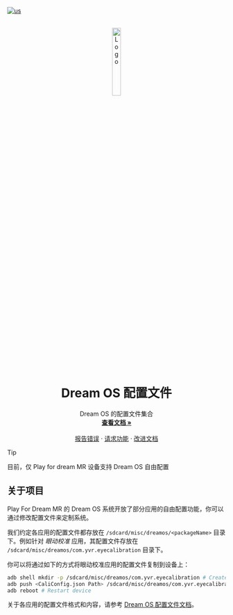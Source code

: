 [![us](https://img.shields.io/badge/lang-us-red.svg)](./README.md)

<!-- PROJECT LOGO -->
<br />
<div align="center">
  <a href="https://github.com/PlayForDreamDevelopers/DreamOSConfigs">
    <img src="https://www.pfdm.cn/en/static/img/logo.2b1b07e.png" alt="Logo" width="20%">
  </a>

  <h1 align="center"> Dream OS 配置文件 </h1>

  <p align="center">
    Dream OS 的配置文件集合
    <br />
    <a href="https://www.pfdm.cn/yvrdoc/biz/docs/SystemCustomizationSolution.html"><strong>查看文档 »</strong></a>
    <br />
    <br />
    <a href="https://github.com/PlayForDreamDevelopers/DreamOSConfigs/issues/new?template=bug_report.yml">报告错误</a>
    &middot;
    <a href="https://github.com/PlayForDreamDevelopers/DreamOSConfigs/issues/new?template=feature_request.yml">请求功能</a>
    &middot;
    <a href="https://github.com/PlayForDreamDevelopers/DreamOSConfigs/issues/new?template=documentation_update.yml">改进文档</a>
    
  </p>
</div>

> [!tip]
>
> 目前，仅 Play for dream MR 设备支持 Dream OS 自由配置
 
## 关于项目

Play For Dream MR 的 Dream OS 系统开放了部分应用的自由配置功能，你可以通过修改配置文件来定制系统。

我们约定各应用的配置文件都存放在 `/sdcard/misc/dreamos/<packageName>` 目录下。例如针对 *眼动校准* 应用，其配置文件存放在 `/sdcard/misc/dreamos/com.yvr.eyecalibration` 目录下。

你可以将通过如下的方式将眼动校准应用的配置文件复制到设备上：

```bash
adb shell mkdir -p /sdcard/misc/dreamos/com.yvr.eyecalibration # Create directory
adb push <CaliConfig.json Path> /sdcard/misc/dreamos/com.yvr.eyecalibration # Push file to device, replace <CaliConfig.json Path> with the actual path on your PC
adb reboot # Restart device
```

关于各应用的配置文件格式和内容，请参考 [Dream OS 配置文件文档](https://www.pfdm.cn/yvrdoc/biz/docs/SystemCustomizationSolution.html)。